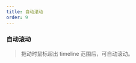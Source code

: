 ```yaml
---
title: 自动滚动
order: 9
---
```


### 自动滚动

> 拖动时鼠标超出 timeline 范围后，可自动滚动。

<code src="./index.tsx"></code>
